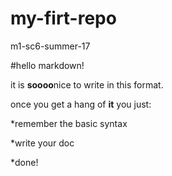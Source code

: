# my-firt-repo
m1-sc6-summer-17


#hello markdown!

it is **soooo**nice to write in this format.

once you get a hang of **it** you just:

 *remember the basic syntax

 *write your doc

 *done!
